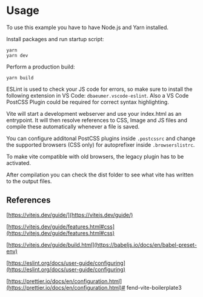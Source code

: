 # Usage

To use this example you have to have Node.js and Yarn installed.

Install packages and run startup script:

```
yarn
yarn dev
```

Perform a production build:
```
yarn build
```

ESLint is used to check your JS code for errors, so make sure to install the following extension in VS Code: `dbaeumer.vscode-eslint`. Also a VS Code PostCSS Plugin could be required for correct syntax highlighting.

Vite will start a development webserver and use your index.html as an entrypoint. It will then resolve references to CSS, Image and JS files and compile these automatically whenever a file is saved.

You can configure additonal PostCSS plugins inside `.postcssrc` and change the supported browsers (CSS only) for autoprefixer inside `.browserslistrc`.

To make vite compatible with old browsers, the legacy plugin has to be activated.

After compilation you can check the dist folder to see what vite has written to the output files.

## References

[https://vitejs.dev/guide/](https://vitejs.dev/guide/)

[https://vitejs.dev/guide/features.html#css](https://vitejs.dev/guide/features.html#css)

[https://vitejs.dev/guide/build.html](https://babeljs.io/docs/en/babel-preset-env)

[https://eslint.org/docs/user-guide/configuring](https://eslint.org/docs/user-guide/configuring)

[https://prettier.io/docs/en/configuration.html](https://prettier.io/docs/en/configuration.html)# fend-vite-boilerplate3
